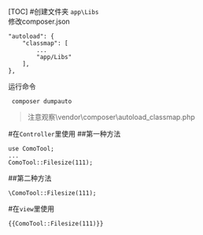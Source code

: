 [TOC]
#创建文件夹 ```app\Libs```  
修改composer.json
```
"autoload": {
    "classmap": [
        ...
        "app/Libs"
    ],
},
```
运行命令
```
 composer dumpauto
```
> 注意观察\vendor\composer\autoload_classmap.php

#在```Controller```里使用
##第一种方法
```
use ComoTool;
...
ComoTool::Filesize(111);
```
##第二种方法
```
\ComoTool::Filesize(111);
```
#在```view```里使用
```
{{ComoTool::Filesize(111)}}
```
